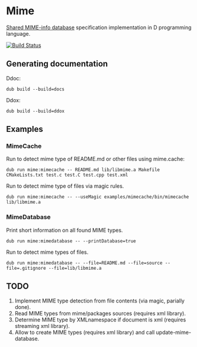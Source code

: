 # Mime

[Shared MIME-info database](http://standards.freedesktop.org/shared-mime-info-spec/shared-mime-info-spec-latest.html) specification implementation in D programming language.

[![Build Status](https://travis-ci.org/MyLittleRobo/mime.svg?branch=master)](https://travis-ci.org/MyLittleRobo/mime)

## Generating documentation

Ddoc:

    dub build --build=docs
    
Ddox:

    dub build --build=ddox

## Examples

### MimeCache

Run to detect mime type of README.md or other files using mime.cache:

    dub run mime:mimecache -- README.md lib/libmime.a Makefile CMakeLists.txt test.c test.C test.cpp test.xml

Run to detect mime type of files via magic rules.
    
    dub run mime:mimecache -- --useMagic examples/mimecache/bin/mimecache lib/libmime.a

    
### MimeDatabase

Print short information on all found MIME types.

    dub run mime:mimedatabase -- --printDatabase=true

Run to detect mime types of files.

    dub run mime:mimedatabase -- --file=README.md --file=source --file=.gitignore --file=lib/libmime.a
    
## TODO

1. Implement MIME type detection from file contents (via magic, parially done).
2. Read MIME types from mime/packages sources (requires xml library).
3. Determine MIME type by XMLnamespace if document is xml (requires streaming xml library).
4. Allow to create MIME types (requires xml library) and call update-mime-database.
